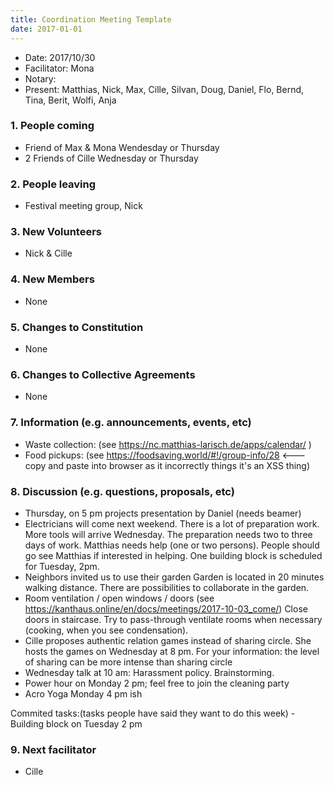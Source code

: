 ```yaml
---
title: Coordination Meeting Template
date: 2017-01-01
---
```

<!-- Hello facilitator/notary! Thank you for your services. Here is some advice for facilitating coordination meetings:
  - Notify people 10 minutes before the meeting starts. (Watching the clock is not super fun, people will be grateful if you do it for them.)
  - Start at 10:00 sharp, or earlier if everyone is there. (Waiting is time-wasting, be a time-saver!)
  - Go through the ordered points in order, even if nothing has changed. (They are arranged to try and get the most relevant information to most people.)
  - Feel welcome to moderate conversation if off-topic or too detailed. (Are listeners interested? Are speakers satisfied? Can you identify a sub-group?)
  - Try to finish the meeting before 11:00. (There is always more to talk about and it's important for people to know that CoMes don't take forever.)
  - Leave the room once the meeting has ended. (This sends a clear signal to everyone else that they can also leave and get on with their day.)
  - Have fun!
-->

- Date: 2017/10/30
- Facilitator: Mona
- Notary: 
- Present: Matthias, Nick, Max, Cille, Silvan, Doug, Daniel, Flo, Bernd, Tina, Berit, Wolfi, Anja

### 1. People coming

- Friend of Max & Mona Wendesday or Thursday
- 2 Friends of Cille Wednesday or Thursday

### 2. People leaving

- Festival meeting group, Nick

### 3. New Volunteers

- Nick & Cille

### 4. New Members

- None

### 5. Changes to Constitution

- None

### 6. Changes to Collective Agreements

- None

### 7. Information (e.g. announcements, events, etc)

- Waste collection: (see https://nc.matthias-larisch.de/apps/calendar/ )
- Food pickups: (see https://foodsaving.world/#!/group-info/28 <\--- copy and paste into browser as it incorrectly things it's an XSS thing)

### 8. Discussion (e.g. questions, proposals, etc)

- Thursday, on 5 pm projects presentation by Daniel (needs beamer) 
- Electricians will come next weekend. There is a lot of preparation work. More tools will arrive Wednesday. The preparation needs two to three days of work. Matthias needs help (one or two persons). People should go see Matthias if interested in helping. One building block is scheduled for Tuesday, 2pm.
- Neighbors invited us to use their garden Garden is located in 20 minutes walking distance. There are possibilities to collaborate in the garden.
- Room ventilation / open windows / doors (see https://kanthaus.online/en/docs/meetings/2017-10-03_come/) Close doors in staircase. Try to pass-through ventilate rooms when necessary (cooking, when you see condensation).
- Cille proposes authentic relation games instead of sharing circle. She hosts the games on Wednesday at 8 pm. For your information: the level of sharing can be more intense than sharing circle
- Wednesday talk at 10 am: Harassment policy. Brainstorming. 
- Power hour on Monday 2 pm; feel free to join the cleaning party
- Acro Yoga Monday 4 pm ish

Commited tasks:(tasks people have said they want to do this week) - Building block on Tuesday 2 pm

### 9. Next facilitator

- Cille